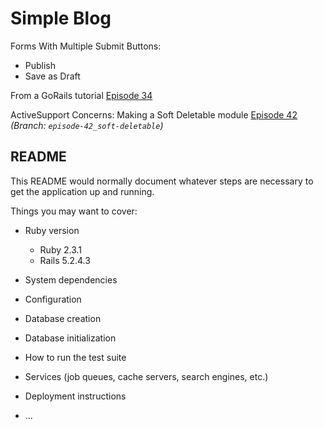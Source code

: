 # Simple Blog

Forms With Multiple Submit Buttons:

- Publish
- Save as Draft

From a GoRails tutorial [Episode 34](https://gorails.com/episodes/34)

ActiveSupport Concerns: Making a Soft Deletable module [Episode 42](https://gorails.com/episodes/42)
*(Branch: `episode-42_soft-deletable`)*

## README

This README would normally document whatever steps are necessary to get the
application up and running.

Things you may want to cover:

* Ruby version
  - Ruby 2.3.1
  - Rails 5.2.4.3


* System dependencies

* Configuration

* Database creation

* Database initialization

* How to run the test suite

* Services (job queues, cache servers, search engines, etc.)

* Deployment instructions

* ...
